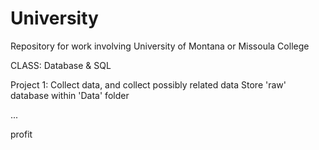 # University
Repository for work involving University of Montana or Missoula College


CLASS: Database & SQL

Project 1:
Collect data, and collect possibly related data
Store 'raw' database within 'Data' folder



...

profit
